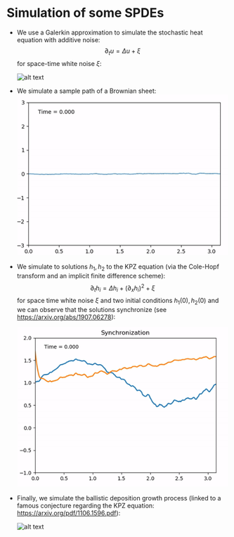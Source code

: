# Simulation of some SPDEs


- We use a Galerkin approximation to simulate the stochastic heat equation with
  additive noise:
  $$ \partial_t u = \Delta u + \xi $$
  for space-time white noise $\xi$:
  
  ![alt text](2d_she.gif)

- We simulate a sample path of a Brownian sheet:
  ![alt text](brownian_sheet.gif)

- We simulate to solutions $h_1, h_2$ to the KPZ equation (via the Cole-Hopf
  transform and an implicit finite difference scheme):
  $$\partial_t h_i =\Delta h_i + (\partial_x h_i)^2 + \xi $$
  for space time white noise $\xi$ and two initial conditions $h_1(0), h_2(0)$
  and we can observe that the solutions synchronize (see
  https://arxiv.org/abs/1907.06278):

  ![alt text](kpz_synchronization.gif)

- Finally, we simulate the ballistic deposition growth process (linked to a famous
  conjecture regarding the KPZ equation: https://arxiv.org/pdf/1106.1596.pdf):

  ![alt text](ballistic.gif)


